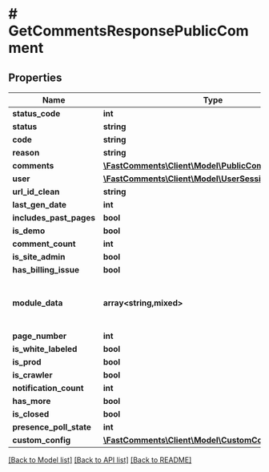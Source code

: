 # # GetCommentsResponsePublicComment

## Properties

Name | Type | Description | Notes
------------ | ------------- | ------------- | -------------
**status_code** | **int** |  | [optional]
**status** | **string** |  |
**code** | **string** |  | [optional]
**reason** | **string** |  | [optional]
**comments** | [**\FastComments\Client\Model\PublicComment[]**](PublicComment.md) |  |
**user** | [**\FastComments\Client\Model\UserSessionInfo**](UserSessionInfo.md) |  |
**url_id_clean** | **string** |  | [optional]
**last_gen_date** | **int** |  | [optional]
**includes_past_pages** | **bool** |  | [optional]
**is_demo** | **bool** |  | [optional]
**comment_count** | **int** |  | [optional]
**is_site_admin** | **bool** |  | [optional]
**has_billing_issue** | **bool** |  | [optional]
**module_data** | **array<string,mixed>** | Construct a type with a set of properties K of type T | [optional]
**page_number** | **int** |  |
**is_white_labeled** | **bool** |  | [optional]
**is_prod** | **bool** |  | [optional]
**is_crawler** | **bool** |  | [optional]
**notification_count** | **int** |  | [optional]
**has_more** | **bool** |  | [optional]
**is_closed** | **bool** |  | [optional]
**presence_poll_state** | **int** |  | [optional]
**custom_config** | [**\FastComments\Client\Model\CustomConfigParameters**](CustomConfigParameters.md) |  | [optional]

[[Back to Model list]](../../README.md#models) [[Back to API list]](../../README.md#endpoints) [[Back to README]](../../README.md)
